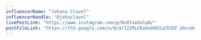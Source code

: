 ```yaml
---
influencerName: "Johana Clavel"
influencerHandle: "@johaclavel"
livePostLink: "https://www.instagram.com/p/Bx0YaoGnlpN/"
postFileLink: "https://lh3.google.com/u/0/d/122RLhEaVeXW5IuCO1DF_bkruXwzQ9XDI"
---
```

